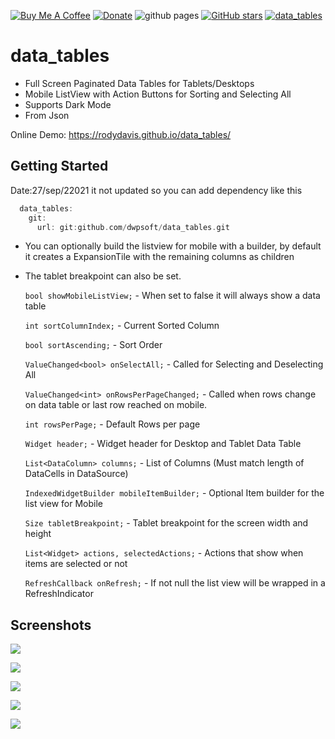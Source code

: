 [![Buy Me A Coffee](https://img.shields.io/badge/Donate-Buy%20Me%20A%20Coffee-yellow.svg)](https://www.buymeacoffee.com/rodydavis)
[![Donate](https://img.shields.io/badge/Donate-PayPal-green.svg)](https://www.paypal.com/cgi-bin/webscr?cmd=_s-xclick&hosted_button_id=WSH3GVC49GNNJ)
![github pages](https://github.com/rodydavis/data_tables/workflows/github%20pages/badge.svg)
[![GitHub stars](https://img.shields.io/github/stars/rodydavis/data_tables?color=blue)](https://github.com/rodydavis/data_tables)
[![data_tables](https://img.shields.io/pub/v/data_tables.svg)](https://pub.dev/packages/data_tables)

# data_tables

- Full Screen Paginated Data Tables for Tablets/Desktops
- Mobile ListView with Action Buttons for Sorting and Selecting All
- Supports Dark Mode
- From Json

Online Demo: https://rodydavis.github.io/data_tables/

## Getting Started
Date:27/sep/22021 it not updated so you can add dependency like this
```dart 
  data_tables:
    git:
      url: git:github.com/dwpsoft/data_tables.git
```
- You can optionally build the listview for mobile with a builder, by default it creates a ExpansionTile with the remaining columns as children
- The tablet breakpoint can also be set.

  `bool showMobileListView;` - When set to false it will always show a data table

  `int sortColumnIndex;` - Current Sorted Column

  `bool sortAscending;` - Sort Order

  `ValueChanged<bool> onSelectAll;` - Called for Selecting and Deselecting All

  `ValueChanged<int> onRowsPerPageChanged;` - Called when rows change on data table or last row reached on mobile.

  `int rowsPerPage;` - Default Rows per page

  `Widget header;` - Widget header for Desktop and Tablet Data Table

  `List<DataColumn> columns;` - List of Columns (Must match length of DataCells in DataSource)

  `IndexedWidgetBuilder mobileItemBuilder;` - Optional Item builder for the list view for Mobile

  `Size tabletBreakpoint;` - Tablet breakpoint for the screen width and height

  `List<Widget> actions, selectedActions;` - Actions that show when items are selected or not

  `RefreshCallback onRefresh;` - If not null the list view will be wrapped in a RefreshIndicator

## Screenshots

![](https://github.com/rodydavis/data_tables/blob/master/screenshots/1.PNG)

![](https://github.com/rodydavis/data_tables/blob/master/screenshots/2.PNG)

![](https://github.com/rodydavis/data_tables/blob/master/screenshots/3.PNG)

![](https://github.com/rodydavis/data_tables/blob/master/screenshots/4.PNG)

![](https://github.com/rodydavis/data_tables/blob/master/screenshots/5.PNG)
